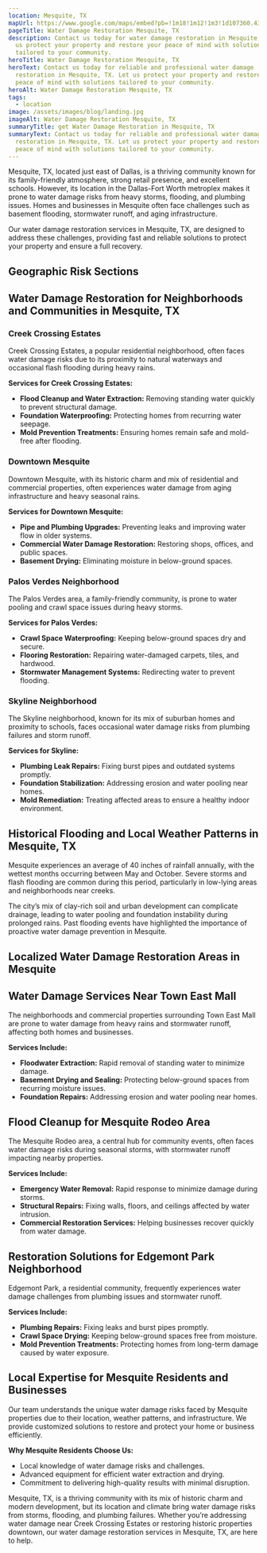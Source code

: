 ```yaml
---
location: Mesquite, TX
mapUrl: https://www.google.com/maps/embed?pb=!1m18!1m12!1m3!1d107360.43301414385!2d-96.66024535075593!3d32.76537547167725!2m3!1f0!2f0!3f0!3m2!1i1024!2i768!4f13.1!3m3!1m2!1s0x864ea503652bab75%3A0x9e52c56c8994cea5!2sMesquite%2C%20TX!5e0!3m2!1sen!2sus!4v1735227014981!5m2!1sen!2sus
pageTitle: Water Damage Restoration Mesquite, TX
description: Contact us today for water damage restoration in Mesquite, TX. Let
  us protect your property and restore your peace of mind with solutions
  tailored to your community.
heroTitle: Water Damage Restoration Mesquite, TX
heroText: Contact us today for reliable and professional water damage
  restoration in Mesquite, TX. Let us protect your property and restore your
  peace of mind with solutions tailored to your community.
heroAlt: Water Damage Restoration Mesquite, TX
tags:
  - location
image: /assets/images/blog/landing.jpg
imageAlt: Water Damage Restoration Mesquite, TX
summaryTitle: get Water Damage Restoration in Mesquite, TX
summaryText: Contact us today for reliable and professional water damage
  restoration in Mesquite, TX. Let us protect your property and restore your
  peace of mind with solutions tailored to your community.
---
```

Mesquite, TX, located just east of Dallas, is a thriving community known for its family-friendly atmosphere, strong retail presence, and excellent schools. However, its location in the Dallas-Fort Worth metroplex makes it prone to water damage risks from heavy storms, flooding, and plumbing issues. Homes and businesses in Mesquite often face challenges such as basement flooding, stormwater runoff, and aging infrastructure.

Our water damage restoration services in Mesquite, TX, are designed to address these challenges, providing fast and reliable solutions to protect your property and ensure a full recovery.

## Geographic Risk Sections

## Water Damage Restoration for Neighborhoods and Communities in Mesquite, TX

### Creek Crossing Estates

Creek Crossing Estates, a popular residential neighborhood, often faces water damage risks due to its proximity to natural waterways and occasional flash flooding during heavy rains.

**Services for Creek Crossing Estates:**

* **Flood Cleanup and Water Extraction:** Removing standing water quickly to prevent structural damage.
* **Foundation Waterproofing:** Protecting homes from recurring water seepage.
* **Mold Prevention Treatments:** Ensuring homes remain safe and mold-free after flooding.

### Downtown Mesquite

Downtown Mesquite, with its historic charm and mix of residential and commercial properties, often experiences water damage from aging infrastructure and heavy seasonal rains.

**Services for Downtown Mesquite:**

* **Pipe and Plumbing Upgrades:** Preventing leaks and improving water flow in older systems.
* **Commercial Water Damage Restoration:** Restoring shops, offices, and public spaces.
* **Basement Drying:** Eliminating moisture in below-ground spaces.

### Palos Verdes Neighborhood

The Palos Verdes area, a family-friendly community, is prone to water pooling and crawl space issues during heavy storms.

**Services for Palos Verdes:**

* **Crawl Space Waterproofing:** Keeping below-ground spaces dry and secure.
* **Flooring Restoration:** Repairing water-damaged carpets, tiles, and hardwood.
* **Stormwater Management Systems:** Redirecting water to prevent flooding.

### Skyline Neighborhood

The Skyline neighborhood, known for its mix of suburban homes and proximity to schools, faces occasional water damage risks from plumbing failures and storm runoff.

**Services for Skyline:**

* **Plumbing Leak Repairs:** Fixing burst pipes and outdated systems promptly.
* **Foundation Stabilization:** Addressing erosion and water pooling near homes.
* **Mold Remediation:** Treating affected areas to ensure a healthy indoor environment.

## Historical Flooding and Local Weather Patterns in Mesquite, TX

Mesquite experiences an average of 40 inches of rainfall annually, with the wettest months occurring between May and October. Severe storms and flash flooding are common during this period, particularly in low-lying areas and neighborhoods near creeks.

The city’s mix of clay-rich soil and urban development can complicate drainage, leading to water pooling and foundation instability during prolonged rains. Past flooding events have highlighted the importance of proactive water damage prevention in Mesquite.

## Localized Water Damage Restoration Areas in Mesquite

## Water Damage Services Near Town East Mall

The neighborhoods and commercial properties surrounding Town East Mall are prone to water damage from heavy rains and stormwater runoff, affecting both homes and businesses.

**Services Include:**

* **Floodwater Extraction:** Rapid removal of standing water to minimize damage.
* **Basement Drying and Sealing:** Protecting below-ground spaces from recurring moisture issues.
* **Foundation Repairs:** Addressing erosion and water pooling near homes.

## Flood Cleanup for Mesquite Rodeo Area

The Mesquite Rodeo area, a central hub for community events, often faces water damage risks during seasonal storms, with stormwater runoff impacting nearby properties.

**Services Include:**

* **Emergency Water Removal:** Rapid response to minimize damage during storms.
* **Structural Repairs:** Fixing walls, floors, and ceilings affected by water intrusion.
* **Commercial Restoration Services:** Helping businesses recover quickly from water damage.

## Restoration Solutions for Edgemont Park Neighborhood

Edgemont Park, a residential community, frequently experiences water damage challenges from plumbing issues and stormwater runoff.

**Services Include:**

* **Plumbing Repairs:** Fixing leaks and burst pipes promptly.
* **Crawl Space Drying:** Keeping below-ground spaces free from moisture.
* **Mold Prevention Treatments:** Protecting homes from long-term damage caused by water exposure.

## Local Expertise for Mesquite Residents and Businesses

Our team understands the unique water damage risks faced by Mesquite properties due to their location, weather patterns, and infrastructure. We provide customized solutions to restore and protect your home or business efficiently.

**Why Mesquite Residents Choose Us:**

* Local knowledge of water damage risks and challenges.
* Advanced equipment for efficient water extraction and drying.
* Commitment to delivering high-quality results with minimal disruption.

Mesquite, TX, is a thriving community with its mix of historic charm and modern development, but its location and climate bring water damage risks from storms, flooding, and plumbing failures. Whether you’re addressing water damage near Creek Crossing Estates or restoring historic properties downtown, our water damage restoration services in Mesquite, TX, are here to help.
